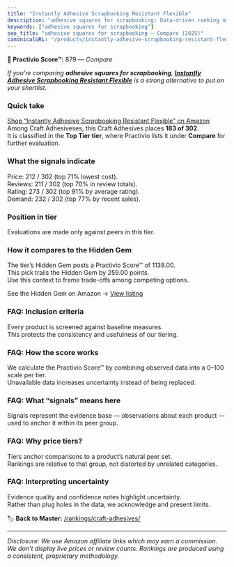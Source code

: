 ```yaml
---
title: "Instantly Adhesive Scrapbooking Resistant Flexible"
description: "adhesive squares for scrapbooking: Data-driven ranking using the Practivio Score™. Positioned by quality, value, demand, findability, momentum."
keywords: ["adhesive squares for scrapbooking"]
seo_title: "adhesive squares for scrapbooking — Compare (2025)"
canonicalURL: "/products/instantly-adhesive-scrapbooking-resistant-flexible-B09TR5TXYR/"
---
```


**🛒 Practivio Score™:** 879 — _Compare_


*If you're comparing **adhesive squares for scrapbooking**, **[Instantly Adhesive Scrapbooking Resistant Flexible](https://www.amazon.com/dp/B09TR5TXYR?tag=practivio-20)** is a strong alternative to put on your shortlist.*
### Quick take
[Shop “Instantly Adhesive Scrapbooking Resistant Flexible” on Amazon](https://www.amazon.com/dp/B09TR5TXYR?tag=practivio-20)
Among Craft Adhesiveses, this Craft Adhesives places **183 of 302**.  
It is classified in the **Top Tier tier**, where Practivio lists it under **Compare** for further evaluation.

### What the signals indicate
Price: 212 / 302 (top 71% lowest cost).  
Reviews: 211 / 302 (top 70% in review totals).  
Rating: 273 / 302 (top 91% by average rating).  
Demand: 232 / 302 (top 77% by recent sales).

### Position in tier
Evaluations are made only against peers in this tier.

### How it compares to the Hidden Gem
The tier’s Hidden Gem posts a Practivio Score™ of 1138.00.  
This pick trails the Hidden Gem by 259.00 points.  
Use this context to frame trade-offs among competing options.  

See the Hidden Gem on Amazon → [View listing](https://www.amazon.com/dp/B07K791YRP?tag=practivio-20)

### FAQ: Inclusion criteria
Every product is screened against baseline measures.  
This protects the consistency and usefulness of our tiering.

### FAQ: How the score works
We calculate the Practivio Score™ by combining observed data into a 0–100 scale per tier.  
Unavailable data increases uncertainty instead of being replaced.

### FAQ: What “signals” means here
Signals represent the evidence base — observations about each product — used to anchor it within its peer group.

### FAQ: Why price tiers?
Tiers anchor comparisons to a product’s natural peer set.  
Rankings are relative to that group, not distorted by unrelated categories.

### FAQ: Interpreting uncertainty
Evidence quality and confidence notes highlight uncertainty.  
Rather than plug holes in the data, we acknowledge and present limits.

<!-- Missing template for Compare/CompareWithinPriceClass -->


🏷️ **Back to Master:** [/rankings/craft-adhesives/](/rankings/craft-adhesives/)

---
_Disclosure: We use Amazon affiliate links which may earn a commission. We don’t display live prices or review counts. Rankings are produced using a consistent, proprietary methodology._

